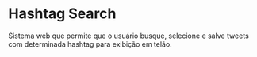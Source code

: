 # Hashtag Search
Sistema web que permite que o usuário busque, selecione e salve tweets com determinada hashtag para exibição em telão.
